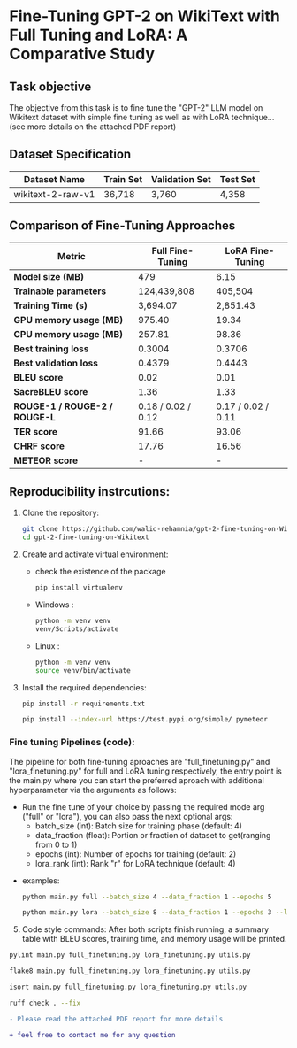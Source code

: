 # Fine-Tuning GPT-2 on WikiText with Full Tuning and LoRA: A Comparative Study

## Task objective
The objective from this task is to fine tune the "GPT-2" LLM model on Wikitext dataset with simple fine tuning as well as with LoRA technique... (see more details on the attached PDF report)

## Dataset Specification

| **Dataset Name**        | **Train Set** | **Validation Set** | **Test Set** |
|-------------------------|---------------|--------------------|--------------|
| wikitext-2-raw-v1      | 36,718        | 3,760              | 4,358        |


## Comparison of Fine-Tuning Approaches

| **Metric**                            | **Full Fine-Tuning** | **LoRA Fine-Tuning** |
|---------------------------------------|----------------------|----------------------|
| **Model size (MB)**                   | 479                  | 6.15                 |
| **Trainable parameters**              | 124,439,808          | 405,504              |
| **Training Time (s)**                 | 3,694.07             | 2,851.43             |
| **GPU memory usage (MB)**             | 975.40               | 19.34                |
| **CPU memory usage (MB)**             | 257.81               | 98.36                |
| **Best training loss**                | 0.3004               | 0.3706               |
| **Best validation loss**              | 0.4379               | 0.4443               |
| **BLEU score**                        | 0.02                 | 0.01                 |
| **SacreBLEU score**                   | 1.36                 | 1.33                 |
| **ROUGE-1 / ROUGE-2 / ROUGE-L**       | 0.18 / 0.02 / 0.12   | 0.17 / 0.02 / 0.11   |
| **TER score**                         | 91.66                | 93.06                |
| **CHRF score**                        | 17.76                | 16.56                |
| **METEOR score**                      | -                    | -                    |


## Reproducibility instrcutions:

1. Clone the repository:
   ```bash
   git clone https://github.com/walid-rehamnia/gpt-2-fine-tuning-on-Wikitext
   cd gpt-2-fine-tuning-on-Wikitext
   ```

2. Create and activate virtual environment:

    - check the existence of the package
        ```bash
        pip install virtualenv
        ```

    - Windows : 
        ```bash
        python -m venv venv
        venv/Scripts/activate
        ```
    - Linux : 
        ```bash
        python -m venv venv
        source venv/bin/activate
        ```

3. Install the required dependencies:
   ```bash
   pip install -r requirements.txt
   ```
   ```bash
   pip install --index-url https://test.pypi.org/simple/ pymeteor
   ```

### Fine tuning Pipelines (code):
The pipeline for both fine-tuning aproaches are "full_finetuning.py" and "lora_finetuning.py" for full and LoRA tuning respectively, the entry point is the main.py where you can start the preferred aproach  with additional hyperparameter via the arguments as follows:

- Run the fine tune of your choice by passing the required mode arg ("full" or "lora"),
  you can also pass the next optional args: 
   - batch_size (int): Batch size for training phase (default: 4)
   - data_fraction (float): Portion or fraction of dataset to get(ranging from 0 to 1)
   - epochs (int): Number of epochs for training (default: 2)
   - lora_rank (int): Rank "r" for LoRA technique (default: 4)

+ examples:
   ```bash
   python main.py full --batch_size 4 --data_fraction 1 --epochs 5
   ```
   ```bash
   python main.py lora --batch_size 8 --data_fraction 1 --epochs 3 --lora_rank 8
   ```


5. Code style commands:
   After both scripts finish running, a summary table with BLEU scores, training time, and memory usage will be printed.
```bash
pylint main.py full_finetuning.py lora_finetuning.py utils.py
```
```bash
flake8 main.py full_finetuning.py lora_finetuning.py utils.py
```
```bash
isort main.py full_finetuning.py lora_finetuning.py utils.py
```
```bash
ruff check . --fix
```


```diff
- Please read the attached PDF report for more details
```

```diff
+ feel free to contact me for any question
```